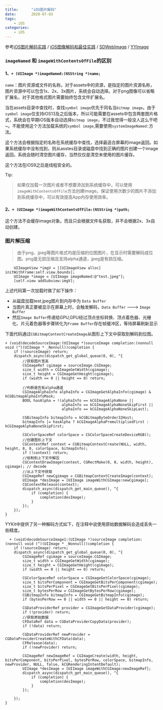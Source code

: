 ```yaml
---
title:      "iOS图片解码" 
date:       2020-07-03
tags:
    - iOS 
categories:
    - iOS 
---
```


参考[iOS图片解码实践]([http://lemon2well.top/2018/09/04/iOS%20%E5%BC%80%E5%8F%91/iOS%E5%9B%BE%E7%89%87%E8%A7%A3%E7%A0%81%E5%AE%9E%E8%B7%B5/](http://lemon2well.top/2018/09/04/iOS%20%E5%BC%80%E5%8F%91/iOS%E5%9B%BE%E7%89%87%E8%A7%A3%E7%A0%81%E5%AE%9E%E8%B7%B5/)
) / [iOS图像解码和最佳实践]([https://blog.jamchenjun.com/2018/08/22/image-and-graphics-best-practices.html](https://blog.jamchenjun.com/2018/08/22/image-and-graphics-best-practices.html)
) / [SDWebImage]([https://github.com/SDWebImage/SDWebImage](https://github.com/SDWebImage/SDWebImage)
) /  [YYImage]([https://github.com/ibireme/YYImage](https://github.com/ibireme/YYImage)
)

### `imageNamed` 和  `imageWithContentsOfFile`的区别

####  1、```+ (UIImage *)imageNamed:(NSString *)name;```

`name`：图片资源或文件的名称。对于assets中的资源，是指定的图片资源名称，图片资源中可以包含1x、2x、3x图片，系统会自动选择。对于png图像可以省略扩展名，对于其他格式图片需要始终包含文件扩展名。

当在assets目录中查找时，查找`symbol image`优先于同名当`bitmap image`。由于`symbol image`仅支持iOS13及之后版本，所以可能需要在assets中包含两套图片格式，系统会在早期iOS版本自动选择`bitmap image`，不过我觉得一般没人这么干吧~。不能使用这个方法加载系统的`symbol image`,需要使用`systemImageNamed:`方法。

这个方法会根据指定的名称在系统缓存中查找，选择最适合屏幕的image返回。如果系统缓存中没有找到，则从asstes目录或磁盘中找到正确的图片创建一个image返回。系统会随时清空图片缓存，当然仅仅是清空未使用的图片缓存。

这个方法在iOS9之后是线程安全的。

Tip:
> 如果仅加载一次图片或者不想要添加到系统缓存中，可以使用`imageWithContentsOfFile`方法创建image。保证使用次数少的图片不添加到系统缓存中，可以有效提高App内存使用效率。

#### 2、```+ (UIImage *)imageWithContentsOfFile:(NSString *)path;```

这个方法不会缓存image对象。而且只会根据文件名获取，并不会根据2x、3x自动创建。

### 图片解压缩

> 由于png、jpeg等图片格式均是压缩的位图图片，在显示时需要解码成位图。png是无损压缩且支持alpha通道，jpeg是有损压缩。

```
    UIImageView *imgV = [[UIImageView alloc] initWithFrame:self.view.bounds];
    UIImage *image = [UIImage imageNamed:@"test.jpeg"];
    [self.view addSubview:imgV];
```
上述代码第一次加载时做了如下操作：
 + 从磁盘加载test.jpeg图片到内存中为 `Data Buffer`
 + 当图片真正要被显示在屏幕上时，会触发解码，`Data Buffer` ---> `Image Buffer`
 + 然后`Image Buffer`传递给GPU,GPU经过顶点坐标转换、顶点着色器、光栅化、片元着色器等步骤转化为`Frame Buffer`存在帧缓冲区，等待屏幕刷新显示

下面代码通过`CGBitmapContextCreateImage`从图形上下文中获取到解码到位图。

```
+ (void)decodeSourceImage:(UIImage *)sourceImage completion:(nonnull void (^)(UIImage * _Nonnull))completion {
    if (!sourceImage) return;
    dispatch_async(dispatch_get_global_queue(0, 0), ^{
        //获取图片宽高
        CGImageRef cgimage = sourceImage.CGImage;
        size_t width = CGImageGetWidth(cgimage);
        size_t height = CGImageGetHeight(cgimage);
        if (width == 0 || height == 0) return;
        
        //判断是否有alpha通道
        CGImageAlphaInfo alphaInfo = CGImageGetAlphaInfo(cgimage) & kCGBitmapAlphaInfoMask;
        BOOL hasAlpha = !(alphaInfo == kCGImageAlphaNone ||
                          alphaInfo == kCGImageAlphaNoneSkipFirst ||
                          alphaInfo == kCGImageAlphaNoneSkipLast);
        
        CGBitmapInfo bitmapInfo = kCGBitmapByteOrder32Host;
        bitmapInfo |= hasAlpha ? kCGImageAlphaPremultipliedFirst : kCGImageAlphaNoneSkipFirst;
        
        CGColorSpaceRef colorSpace = CGColorSpaceCreateDeviceRGB();
        //创建图形上下文
        CGContextRef context = CGBitmapContextCreate(NULL, width, height, 8, 0, colorSpace, bitmapInfo);
        if (!context) return;
        //绘制到上下文中解压
        CGContextDrawImage(context, CGRectMake(0, 0, width, height), cgimage); // decode
        //从上下文中获取
        CGImageRef newCgimage = CGBitmapContextCreateImage(context);
        UIImage *desImage = [UIImage imageWithCGImage:newCgimage];
        CGContextRelease(context);
        dispatch_async(dispatch_get_main_queue(), ^{
            if (completion) {
                completion(desImage);
            }
        });
    });
}
```
 
YYKit中提供了另一种解码方式如下，在注释中说使用原始数据解码会造成丢失一些精度。

```
  + (void)decodeSourceImage1:(UIImage *)sourceImage completion:(nonnull void (^)(UIImage * _Nonnull))completion {
    if (!sourceImage) return;
    dispatch_async(dispatch_get_global_queue(0, 0), ^{
        CGImageRef cgimage = sourceImage.CGImage;
        size_t width = CGImageGetWidth(cgimage);
        size_t height = CGImageGetHeight(cgimage);
        if (width == 0 || height == 0) return;
        
        CGColorSpaceRef colorSpace = CGImageGetColorSpace(cgimage);
        size_t bitsPerComponent = CGImageGetBitsPerComponent(cgimage);
        size_t bitsPerPixel = CGImageGetBitsPerPixel(cgimage);
        size_t bytesPerRow = CGImageGetBytesPerRow(cgimage);
        CGBitmapInfo bitmapInfo = CGImageGetBitmapInfo(cgimage);
        if (bytesPerRow == 0 || width == 0 || height == 0) return;
        
        CGDataProviderRef provider = CGImageGetDataProvider(cgimage);
        if (!provider) return;
        //获取原始数据
        CFDataRef data = CGDataProviderCopyData(provider);
        if (!data) return;
        
        CGDataProviderRef newProvider = CGDataProviderCreateWithCFData(data);
        CFRelease(data);
        if (!newProvider) return;
        
        CGImageRef newImageRef = CGImageCreate(width, height, bitsPerComponent, bitsPerPixel, bytesPerRow, colorSpace, bitmapInfo, newProvider, NULL, false, kCGRenderingIntentDefault);
        UIImage *desImage = [UIImage imageWithCGImage:newImageRef]; 
        dispatch_async(dispatch_get_main_queue(), ^{
            if (completion) {
                completion(desImage);
            }
        });
        
    });
}
```







